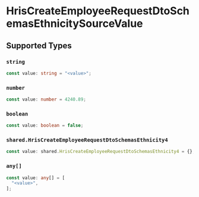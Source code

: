 # HrisCreateEmployeeRequestDtoSchemasEthnicitySourceValue


## Supported Types

### `string`

```typescript
const value: string = "<value>";
```

### `number`

```typescript
const value: number = 4240.89;
```

### `boolean`

```typescript
const value: boolean = false;
```

### `shared.HrisCreateEmployeeRequestDtoSchemasEthnicity4`

```typescript
const value: shared.HrisCreateEmployeeRequestDtoSchemasEthnicity4 = {};
```

### `any[]`

```typescript
const value: any[] = [
  "<value>",
];
```

